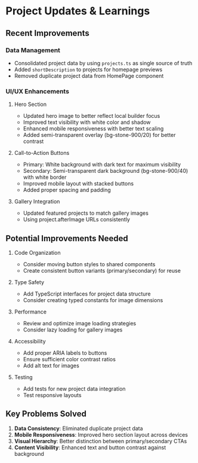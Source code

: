# Project Updates & Learnings

## Recent Improvements

### Data Management
- Consolidated project data by using `projects.ts` as single source of truth
- Added `shortDescription` to projects for homepage previews
- Removed duplicate project data from HomePage component

### UI/UX Enhancements
1. Hero Section
   - Updated hero image to better reflect local builder focus
   - Improved text visibility with white color and shadow
   - Enhanced mobile responsiveness with better text scaling
   - Added semi-transparent overlay (bg-stone-900/20) for better contrast

2. Call-to-Action Buttons
   - Primary: White background with dark text for maximum visibility
   - Secondary: Semi-transparent dark background (bg-stone-900/40) with white border
   - Improved mobile layout with stacked buttons
   - Added proper spacing and padding

3. Gallery Integration
   - Updated featured projects to match gallery images
   - Using project.afterImage URLs consistently

## Potential Improvements Needed

1. Code Organization
   - Consider moving button styles to shared components
   - Create consistent button variants (primary/secondary) for reuse

2. Type Safety
   - Add TypeScript interfaces for project data structure
   - Consider creating typed constants for image dimensions

3. Performance
   - Review and optimize image loading strategies
   - Consider lazy loading for gallery images

4. Accessibility
   - Add proper ARIA labels to buttons
   - Ensure sufficient color contrast ratios
   - Add alt text for images

5. Testing
   - Add tests for new project data integration
   - Test responsive layouts

## Key Problems Solved

1. **Data Consistency**: Eliminated duplicate project data
2. **Mobile Responsiveness**: Improved hero section layout across devices
3. **Visual Hierarchy**: Better distinction between primary/secondary CTAs
4. **Content Visibility**: Enhanced text and button contrast against background 